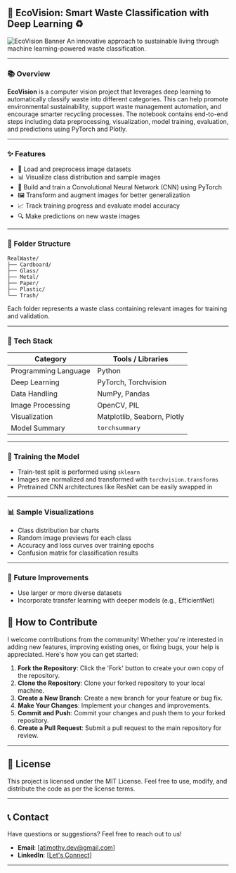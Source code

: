 ## 🌿 **EcoVision: Smart Waste Classification with Deep Learning** ♻️

![EcoVision Banner](https://img.shields.io/badge/Smart%20Waste%20Detection-Powered%20by%20PyTorch-ff69b4?style=for-the-badge)
An innovative approach to sustainable living through machine learning-powered waste classification.

---

### 📚 Overview

**EcoVision** is a computer vision project that leverages deep learning to automatically classify waste into different categories. This can help promote environmental sustainability, support waste management automation, and encourage smarter recycling processes. The notebook contains end-to-end steps including data preprocessing, visualization, model training, evaluation, and predictions using PyTorch and Plotly.

---

### ✨ Features

* 📂 Load and preprocess image datasets
* 📊 Visualize class distribution and sample images
* 🧠 Build and train a Convolutional Neural Network (CNN) using PyTorch
* 🖼️ Transform and augment images for better generalization
* 📈 Track training progress and evaluate model accuracy
* 🔍 Make predictions on new waste images

---

### 📁 Folder Structure

```
RealWaste/
├── Cardboard/
├── Glass/
├── Metal/
├── Paper/
├── Plastic/
└── Trash/
```

Each folder represents a waste class containing relevant images for training and validation.

---

### 🔧 Tech Stack

| Category             | Tools / Libraries           |
| -------------------- | --------------------------- |
| Programming Language | Python                      |
| Deep Learning        | PyTorch, Torchvision        |
| Data Handling        | NumPy, Pandas               |
| Image Processing     | OpenCV, PIL                 |
| Visualization        | Matplotlib, Seaborn, Plotly |
| Model Summary        | `torchsummary`              |

---

### 🧪 Training the Model

* Train-test split is performed using `sklearn`
* Images are normalized and transformed with `torchvision.transforms`
* Pretrained CNN architectures like ResNet can be easily swapped in

---

### 📊 Sample Visualizations

* Class distribution bar charts
* Random image previews for each class
* Accuracy and loss curves over training epochs
* Confusion matrix for classification results

---

### 🧠 Future Improvements

* Use larger or more diverse datasets
* Incorporate transfer learning with deeper models (e.g., EfficientNet)



## 🤝 How to Contribute

I welcome contributions from the community! Whether you're interested in adding new features, improving existing ones, or fixing bugs, your help is appreciated. Here's how you can get started:

1. **Fork the Repository**: Click the 'Fork' button to create your own copy of the repository.
2. **Clone the Repository**: Clone your forked repository to your local machine.
3. **Create a New Branch**: Create a new branch for your feature or bug fix.
4. **Make Your Changes**: Implement your changes and improvements.
5. **Commit and Push**: Commit your changes and push them to your forked repository.
6. **Create a Pull Request**: Submit a pull request to the main repository for review.

---

## 🐝 License

This project is licensed under the MIT License. Feel free to use, modify, and distribute the code as per the license terms.

---

## 📞 Contact

Have questions or suggestions? Feel free to reach out to us!

- **Email**: [atimothy.dev@gmail.com]
- **LinkedIn**: [[Let's Connect](https://www.linkedin.com/in/timothy-ade)]

---
